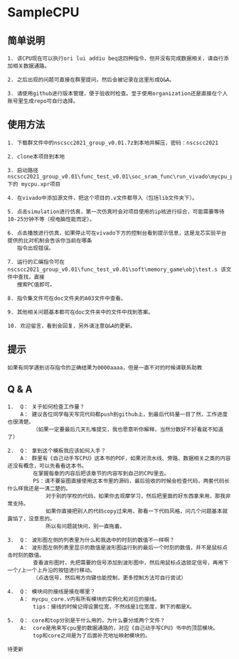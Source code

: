 # SampleCPU

## 简单说明

    1. 该CPU现在可以执行ori lui addiu beq这四种指令，但并没有完成数据相关，请自行添加相关数据通路。

    2. 之后出现的问题可直接在群里提问，然后会被记录在这里形成Q&A。

    3. 请使用github进行版本管理，便于验收时检查。至于使用organization还是直接在个人账号里生成repo可自行选择。

## 使用方法
    
    1. 下载群文件中的nscscc2021_group_v0.01.7z到本地并解压，密码：nscscc2021

    2. clone本项目到本地

    3. 启动路径 nscscc2021_group_v0.01\func_test_v0.01\soc_sram_func\run_vivado\mycpu_prj1 下的 mycpu.xpr项目

    4. 在vivado中添加源文件，把这个项目的.v文件都导入（包括lib文件夹下）。

    5. 点击simulation进行仿真，第一次仿真时会对项目使用的ip核进行综合，可能需要等待10-25分钟不等（视电脑性能而定）。

    6. 点击播放进行仿真，如果停止可在vivado下方的控制台看到提示信息，这是龙芯实验平台提供的比对机制会告诉你当前在哪条
       指令出现错误。

    7. 运行的汇编指令可在 nscscc2021_group_v0.01\func_test_v0.01\soft\memory_game\obj\test.s 该文件中查找，直接
       搜索PC值即可。

    8. 指令集文件可在doc文件夹的A03文件中查看。

    9. 其他相关问题基本都可在doc文件夹中的文件中找到答案。
    
    10. 欢迎留言，看到会回复，另外请注意Q&A的更新。

## 提示
    
    如果有同学遇到访存指令的正确结果为0000aaaa，但是一直不对的时候请联系助教

## Q & A

    1.  Q： 关于如何检查工作量？
        A： 建议各位同学每天写完代码都push到github上，到最后代码量一目了然，工作进度也很清楚。
            （如果一定要最后几天扎堆提交，我也愿意听你解释，当然分数好不好看就不知道了）
    
    2.  Q： 拿到这个模板我应该如何入手？
        A： 群里有《自己动手写CPU》这本书的PDF，如果对流水线、旁路、数据相关之类的内容还没有概念，可以先看看这本书。
            在掌握每章的内容后把该章节的内容写到自己的CPU里去。
            PS：请不要妄图直接使用这本书里的源码，最后验收的时候会检查代码，两套代码长什么样我还是一清二楚的。
                对于别的学校的代码，如果你去观摩学习，然后把里面的好东西拿来用，那我非常支持。
                如果你直接把别人的代码copy过来用，那看一下代码风格，问几个问题基本就露馅了，没意思的。
                所以有问题就快问，别一直拖着。
    
    3.  Q： 波形图左侧的列表里为什么和我选中的时刻的数值不一样啊？
        A： 波形图左侧列表里显示的数值是波形图运行到的最后一个时刻的数值，并不是鼠标点击时刻的数值。
            查看波形图时，先把需要的信号添加到波形图中，然后用鼠标点选锁定信号，再用下一个/上一个上升沿的按钮进行移动。
            （点选信号，然后用方向键也能控制，更多控制方法可自行尝试）
    
    4.  Q： 模块间的接线是接在哪里？
        A： mycpu_core.v内有所有模块的实例化和对应的接线。
            tips：接线的时候记得设置位宽，不然线是1位宽度，剩下的都是X。
    
    5.  Q： core和top分别是干什么用的，为什么要分成两个文件？
        A:  core是用来写cpu里的数据通路的，对应《自己动手写CPU》书中的顶层模块。
            top和core之间是为了后面补充地址映射模块的。
    
    待更新
